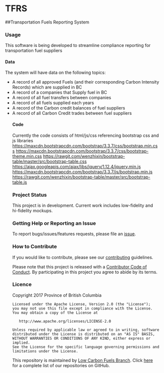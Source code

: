 # TFRS
##Transportation Fuels Reporting System

### Usage
This software is being developed to streamline compliance reporting for transportation fuel suppliers  

#### Data
The system will have data on the following topics:
<ul>
<li>A record of all approved Fuels (and their corresponding Carbon Intensity Records) which are supplied in BC</li>
<li>A record of a companies that Supply fuel in BC</li>
<li>A record of all fuel transfers between companies</li>
<li>A record of all fuels supplied each years</li>
<li>A record of the Carbon credit balances of fuel suppliers</li>
<li>A record of all Carbon Credit trades between fuel suppliers</li>

#### Code
Currently the code consists of html/js/css referencing bootstrap css and js libraries
https://maxcdn.bootstrapcdn.com/bootstrap/3.3.7/css/bootstrap.min.css
https://maxcdn.bootstrapcdn.com/bootstrap/3.3.7/css/bootstrap-theme.min.css
https://rawgit.com/wenzhixin/bootstrap-table/master/src/bootstrap-table.css
https://ajax.googleapis.com/ajax/libs/jquery/1.12.4/jquery.min.js
https://maxcdn.bootstrapcdn.com/bootstrap/3.3.7/js/bootstrap.min.js
https://rawgit.com/wenzhixin/bootstrap-table/master/src/bootstrap-table.js


### Project Status
This project is in development. Current work includes low-fidelity and hi-fidelity mockups.

### Getting Help or Reporting an Issue
To report bugs/issues/features requests, please file an [issue](https://github.com/bcgov/tfrs/issues/).

### How to Contribute
If you would like to contribute, please see our [contributing](contributing.md) guidelines.

Please note that this project is released with a [Contributor Code of Conduct](code_of_conduct.md). By participating in this project you agree to abide by its terms.

### Licence
Copyright 2017 Province of British Columbia

    Licensed under the Apache License, Version 2.0 (the "License");
    you may not use this file except in compliance with the License.
    You may obtain a copy of the License at 

       http://www.apache.org/licenses/LICENSE-2.0

    Unless required by applicable law or agreed to in writing, software
    distributed under the License is distributed on an "AS IS" BASIS,
    WITHOUT WARRANTIES OR CONDITIONS OF ANY KIND, either express or implied.
    See the License for the specific language governing permissions and
    limitations under the License.

This repository is maintained by [Low Carbon Fuels Branch](http://www2.gov.bc.ca/gov/content/industry/electricity-alternative-energy/transportation-energies/renewable-low-carbon-fuels). Click [here](https://github.com/bcgov/tfrs) for a complete list of our repositories on GitHub.
